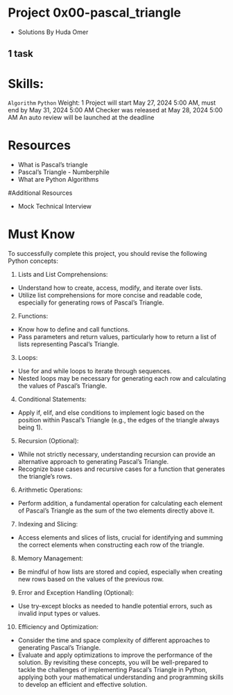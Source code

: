 # Project 0x00-pascal_triangle
- Solutions By Huda Omer
## 1 task

# Skills:
`Algorithm`
`Python`
 Weight: 1
 Project will start May 27, 2024 5:00 AM, must end by May 31, 2024 5:00 AM
 Checker was released at May 28, 2024 5:00 AM
 An auto review will be launched at the deadline

# Resources
- What is Pascal’s triangle
- Pascal’s Triangle - Numberphile
- What are Python Algorithms

#Additional Resources
- Mock Technical Interview

# Must Know
To successfully complete this project, you should revise the following Python concepts:

1. Lists and List Comprehensions:

- Understand how to create, access, modify, and iterate over lists.
- Utilize list comprehensions for more concise and readable code, especially for generating rows of Pascal’s Triangle.

2. Functions:

- Know how to define and call functions.
- Pass parameters and return values, particularly how to return a list of lists representing Pascal’s Triangle.

3. Loops:

- Use for and while loops to iterate through sequences.
- Nested loops may be necessary for generating each row and calculating the values of Pascal’s Triangle.

4. Conditional Statements:

- Apply if, elif, and else conditions to implement logic based on the position within Pascal’s Triangle (e.g., the edges of the triangle always being 1).

5. Recursion (Optional):

- While not strictly necessary, understanding recursion can provide an alternative approach to generating Pascal’s Triangle.
- Recognize base cases and recursive cases for a function that generates the triangle’s rows.

6. Arithmetic Operations:

- Perform addition, a fundamental operation for calculating each element of Pascal’s Triangle as the sum of the two elements directly above it.

7. Indexing and Slicing:

- Access elements and slices of lists, crucial for identifying and summing the correct elements when constructing each row of the triangle.

8. Memory Management:

- Be mindful of how lists are stored and copied, especially when creating new rows based on the values of the previous row.

9. Error and Exception Handling (Optional):

- Use try-except blocks as needed to handle potential errors, such as invalid input types or values.

10. Efficiency and Optimization:

- Consider the time and space complexity of different approaches to generating Pascal’s Triangle.
- Evaluate and apply optimizations to improve the performance of the solution.
By revisiting these concepts, you will be well-prepared to tackle the challenges of implementing Pascal’s Triangle in Python, applying both your mathematical understanding and programming skills to develop an efficient and effective solution.
